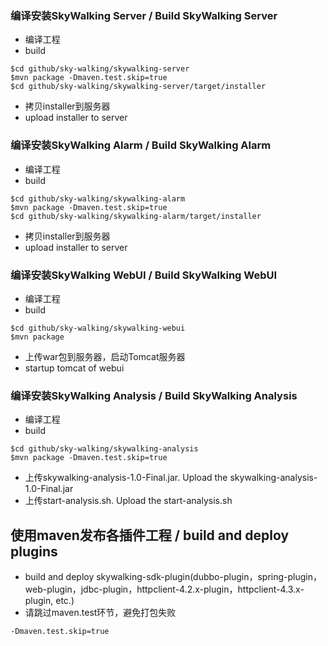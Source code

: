 ### 编译安装SkyWalking Server / Build SkyWalking Server
- 编译工程
- build
```shell
$cd github/sky-walking/skywalking-server
$mvn package -Dmaven.test.skip=true
$cd github/sky-walking/skywalking-server/target/installer
```
- 拷贝installer到服务器
- upload installer to server


### 编译安装SkyWalking Alarm / Build SkyWalking Alarm
- 编译工程
- build
```shell
$cd github/sky-walking/skywalking-alarm
$mvn package -Dmaven.test.skip=true
$cd github/sky-walking/skywalking-alarm/target/installer
```
- 拷贝installer到服务器
- upload installer to server


### 编译安装SkyWalking WebUI / Build SkyWalking WebUI

- 编译工程
- build
```shell
$cd github/sky-walking/skywalking-webui
$mvn package
```

- 上传war包到服务器，启动Tomcat服务器
- startup tomcat of webui

### 编译安装SkyWalking Analysis / Build SkyWalking Analysis
- 编译工程
- build
```shell
$cd github/sky-walking/skywalking-analysis
$mvn package -Dmaven.test.skip=true
```

- 上传skywalking-analysis-1.0-Final.jar. Upload the skywalking-analysis-1.0-Final.jar
- 上传start-analysis.sh. Upload the start-analysis.sh


## 使用maven发布各插件工程 / build and deploy plugins
- build and deploy skywalking-sdk-plugin(dubbo-plugin，spring-plugin，web-plugin，jdbc-plugin，httpclient-4.2.x-plugin，httpclient-4.3.x-plugin, etc.)
- 请跳过maven.test环节，避免打包失败
```properties
-Dmaven.test.skip=true
```

